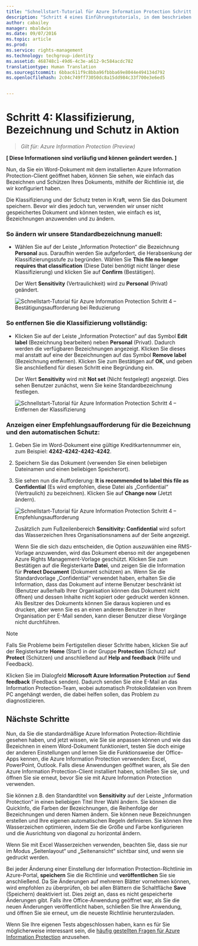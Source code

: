 ```yaml
---
title: "Schnellstart-Tutorial für Azure Information Protection Schritt 4 | Azure Information Protection"
description: "Schritt 4 eines Einführungstutorials, in dem beschrieben wird, wie Sie Microsoft Azure Information Protection in 4 Schritten und weniger als 15 Minuten für Ihre Organisation testen können."
author: cabailey
manager: mbaldwin
ms.date: 09/07/2016
ms.topic: article
ms.prod: 
ms.service: rights-management
ms.technology: techgroup-identity
ms.assetid: 468748c1-49d6-4c3e-a612-9c584acdc782
translationtype: Human Translation
ms.sourcegitcommit: 6bbac611f9c8bba96fbbba69e8044e494134d792
ms.openlocfilehash: 2c04c749ff73050dc8a15dd984c33f700e3e6ed5


---
```


# Schritt 4: Klassifizierung, Bezeichnung und Schutz in Aktion 

>*Gilt für: Azure Information Protection (Preview)*

**[ Diese Informationen sind vorläufig und können geändert werden. ]**

Nun, da Sie ein Word-Dokument mit dem installierten Azure Information Protection-Client geöffnet haben, können Sie sehen, wie einfach das Bezeichnen und Schützen Ihres Dokuments, mithilfe der Richtlinie ist, die wir konfiguriert haben.

Die Klassifizierung und der Schutz treten in Kraft, wenn Sie das Dokument speichern. Bevor wir dies jedoch tun, verwenden wir unser nicht gespeichertes Dokument und können testen, wie einfach es ist, Bezeichnungen anzuwenden und zu ändern.

### So ändern wir unsere Standardbezeichnung manuell:

- Wählen Sie auf der Leiste „Information Protection“ die Bezeichnung **Personal** aus. Daraufhin werden Sie aufgefordert, die Herabsenkung der Klassifizierungsstufe zu begründen. Wählen Sie **This file no longer requires that classification** (Diese Datei benötigt nicht länger diese Klassifizierung) und klicken Sie auf **Confirm** (Bestätigen).  

    Der Wert **Sensitivity** (Vertraulichkeit) wird zu **Personal** (Privat) geändert.

    ![Schnellstart-Tutorial für Azure Information Protection Schritt 4 – Bestätigungsaufforderung bei Reduzierung](../media/info-protect-lower-justification.png)

### So entfernen Sie die Klassifizierung vollständig:

- Klicken Sie auf der Leiste „Information Protection“ auf das Symbol **Edit label** (Bezeichnung bearbeiten) neben **Personal** (Privat). Dadurch werden die verfügbaren Bezeichnungen angezeigt. Klicken Sie dieses mal anstatt auf eine der Bezeichnungen auf das Symbol **Remove label** (Bezeichnung entfernen). Klicken Sie zum Bestätigen auf **OK**, und geben Sie anschließend für diesen Schritt eine Begründung ein.  

    Der Wert **Sensitivity** wird mit **Not set** (Nicht festgelegt) angezeigt. Dies sehen Benutzer zunächst, wenn Sie keine Standardbezeichnung festlegen.

    ![Schnellstart-Tutorial für Azure Information Protection Schritt 4 – Entfernen der Klassifizierung](../media/sensitivity-not-set.png)


### Anzeigen einer Empfehlungsaufforderung für die Bezeichnung und den automatischen Schutz:

1. Geben Sie im Word-Dokument eine gültige Kreditkartennummer ein, zum Beispiel: **4242-4242-4242-4242**. 

2. Speichern Sie das Dokument (verwenden Sie einen beliebigen Dateinamen und einen beliebigen Speicherort). 

3. Sie sehen nun die Aufforderung: **It is recommended to label this file as Confidential** (Es wird empfohlen, diese Datei als „Confidential“ (Vertraulich) zu bezeichnen). Klicken Sie auf **Change now** (Jetzt ändern).

    ![Schnellstart-Tutorial für Azure Information Protection Schritt 4 – Empfehlungsaufforderung](../media/change-now.png)

    Zusätzlich zum Fußzeilenbereich **Sensitivity: Confidential** wird sofort das Wasserzeichen Ihres Organisationsnamens auf der Seite angezeigt. 

    Wenn Sie die sich dazu entscheiden, die Option auszuwählen eine RMS-Vorlage anzuwenden, wird das Dokument ebenso mit der angegebenen Azure Rights Management-Vorlage geschützt. Klicken Sie zum Bestätigen auf die Registerkarte **Datei**, und zeigen Sie die Information für **Protect Document** (Dokument schützen) an. Wenn Sie die Standardvorlage „Confidential“ verwendet haben, erhalten Sie die Information, dass das Dokument auf interne Benutzer beschränkt ist (Benutzer außerhalb Ihrer Organisation können das Dokument nicht öffnen) und dessen Inhalte nicht kopiert oder gedruckt werden können. Als Besitzer des Dokuments können Sie daraus kopieren und es drucken, aber wenn Sie es an einen anderen Benutzer in Ihrer Organisation per E-Mail senden, kann dieser Benutzer diese Vorgänge nicht durchführen.

> [!NOTE]
>Falls Sie Probleme beim Fertigstellen dieser Schritte haben, klicken Sie auf der Registerkarte **Home** (Start) in der Gruppe **Protection** (Schutz) auf **Protect** (Schützen) und anschließend auf **Help and feedback** (Hilfe und Feedback). 
>
>Klicken Sie im Dialogfeld **Microsoft Azure Information Protection** auf **Send feedback** (Feedback senden). Dadurch senden Sie eine E-Mail an das Information Protection-Team, wobei automatisch Protokolldateien von Ihrem PC angehängt werden, die dabei helfen sollen, das Problem zu diagnostizieren.

##  Nächste Schritte

Nun, da Sie die standardmäßige Azure Information Protection-Richtlinie gesehen haben, und jetzt wissen, wie Sie sie anpassen können und wie das Bezeichnen in einem Word-Dokument funktioniert, testen Sie doch einige der anderen Einstellungen und lernen Sie die Funktionsweise der Office-Apps kennen, die Azure Information Protection verwenden: Excel, PowerPoint, Outlook. Falls diese Anwendungen geöffnet waren, als Sie den Azure Information Protection-Client installiert haben, schließen Sie sie, und öffnen Sie sie erneut, bevor Sie sie mit Azure Information Protection verwenden.

Sie können z.B. den Standardtitel von **Sensitivity** auf der Leiste „Information Protection“ in einen beliebigen Titel Ihrer Wahl ändern. Sie können die QuickInfo, die Farben der Bezeichnungen, die Reihenfolge der Bezeichnungen und deren Namen ändern. Sie können neue Bezeichnungen erstellen und Ihre eigenen automatischen Regeln definieren. Sie können Ihre Wasserzeichen optimieren, indem Sie die Größe und Farbe konfigurieren und die Ausrichtung von diagonal zu horizontal ändern.

Wenn Sie mit Excel Wasserzeichen verwenden, beachten Sie, dass sie nur im Modus „Seitenlayout“ und „Seitenansicht“ sichtbar sind, und wenn sie gedruckt werden.

Bei jeder Änderung einer Einstellung der Information Protection-Richtlinie im Azure-Portal, **speichern** Sie die Richtlinie und **veröffentlichen** Sie sie anschließend. Da Sie Änderungen auf mehreren Blätter vornehmen können, wird empfohlen zu überprüfen, ob bei allen Blättern die Schaltfläche **Save** (Speichern) deaktiviert ist. Dies zeigt an, dass es nicht gespeicherte Änderungen gibt. Falls ihre Office-Anwendung geöffnet war, als Sie die neuen Änderungen veröffentlicht haben, schließen Sie Ihre Anwendung, und öffnen Sie sie erneut, um die neueste Richtlinie herunterzuladen.

Wenn Sie Ihre eigenen Tests abgeschlossen haben, kann es für Sie möglicherweise interessant sein, die [häufig gestellten Fragen für Azure Information Protection](faq.md) anzusehen.




<!--HONumber=Sep16_HO1-->


